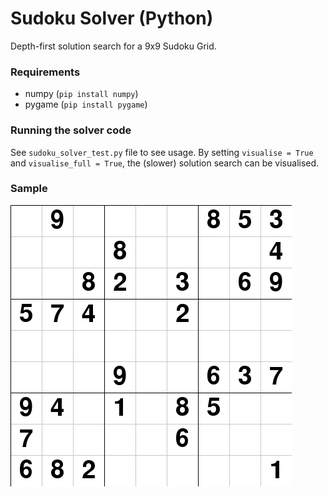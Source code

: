 # Sudoku Solver (Python)

Depth-first solution search for a 9x9 Sudoku Grid.

### Requirements

* numpy (`pip install numpy`)
* pygame (`pip install pygame`)

### Running the solver code

See `sudoku_solver_test.py` file to see usage. By setting `visualise = True` and `visualise_full = True`, the (slower) solution search can be visualised.

### Sample

![Sudoku Solver](solver.gif)
